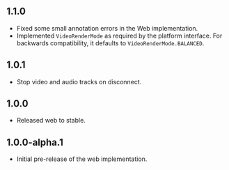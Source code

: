 ## 1.1.0

- Fixed some small annotation errors in the Web implementation.
- Implemented `VideoRenderMode` as required by the platform interface. For backwards compatibility, it defaults to `VideoRenderMode.BALANCED`.

## 1.0.1

- Stop video and audio tracks on disconnect.

## 1.0.0

- Released web to stable.

## 1.0.0-alpha.1

- Initial pre-release of the web implementation.
